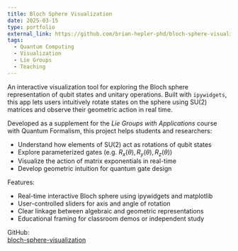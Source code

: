 ```yaml
---
title: Bloch Sphere Visualization
date: 2025-03-15
type: portfolio
external_link: https://github.com/brian-hepler-phd/bloch-sphere-visualization
tags:
  - Quantum Computing
  - Visualization
  - Lie Groups
  - Teaching
---
```


An interactive visualization tool for exploring the Bloch sphere representation of qubit states and unitary operations. Built with `ipywidgets`, this app lets users intuitively rotate states on the sphere using SU(2) matrices and observe their geometric action in real time.

<!--more-->

Developed as a supplement for the *Lie Groups with Applications* course with Quantum Formalism, this project helps students and researchers:

- Understand how elements of SU(2) act as rotations of qubit states
- Explore parameterized gates (e.g.  $R_x(\theta), R_y(\theta), R_z(\theta)$)
- Visualize the action of matrix exponentials in real-time
- Develop geometric intuition for quantum gate design

Features:

- Real-time interactive Bloch sphere using ipywidgets and matplotlib
- User-controlled sliders for axis and angle of rotation
- Clear linkage between algebraic and geometric representations
- Educational framing for classroom demos or independent study

GitHub:  
[bloch-sphere-visualization](https://github.com/brian-hepler-phd/bloch-sphere-visualization)